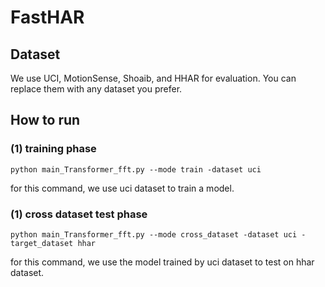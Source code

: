 # FastHAR

## Dataset
We use UCI, MotionSense, Shoaib, and HHAR for evaluation. You can replace them with any dataset you prefer. 

## How to run
### (1) training phase
```shell
python main_Transformer_fft.py --mode train -dataset uci
```
for this command, we use uci dataset to train a model.

### (1) cross dataset test phase
```shell
python main_Transformer_fft.py --mode cross_dataset -dataset uci -target_dataset hhar
```
for this command, we use the model trained by uci dataset to test on hhar dataset.

